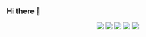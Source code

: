 ### Hi there 👋
<p align="center">
<img src="https://img.shields.io/badge/HTML-E34F26?style=flat-square&logo=HTML5&logoColor=white" /> 
<img src="https://img.shields.io/badge/CSS-1572B6?style=flat-square&logo=CSS3&logoColor=white" /> 
<img src="https://img.shields.io/badge/JavaScript-F7DF1E?style=flat-square&logo=JavaScript&logoColor=white" />
<img src="https://img.shields.io/badge/Python-3766AB?style=flat-square&logo=Python&logoColor=white" /> 
<img src="https://img.shields.io/badge/Java-007396?style=flat-square&logo=Java&logoColor=white" /> 

</p>
<!--
**minse317/minse317** is a ✨ _special_ ✨ repository because its `README.md` (this file) appears on your GitHub profile.

Here are some ideas to get you started:

- 🔭 I’m currently working on ...
- 🌱 I’m currently learning ...
- 👯 I’m looking to collaborate on ...
- 🤔 I’m looking for help with ...
- 💬 Ask me about ...
- 📫 How to reach me: ...
- 😄 Pronouns: ...
- ⚡ Fun fact: ...
-->
